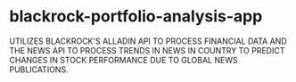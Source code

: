 # blackrock-portfolio-analysis-app
UTILIZES BLACKROCK'S ALLADIN API TO PROCESS FINANCIAL DATA AND THE NEWS API TO PROCESS TRENDS IN NEWS IN COUNTRY TO PREDICT CHANGES IN STOCK PERFORMANCE DUE TO GLOBAL NEWS PUBLICATIONS.
